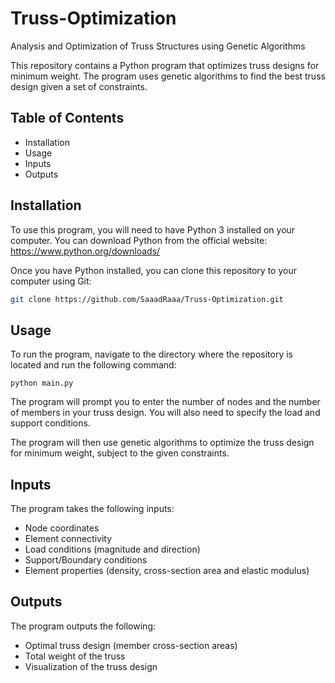 # Truss-Optimization
Analysis and Optimization of Truss Structures using Genetic Algorithms

This repository contains a Python program that optimizes truss designs for minimum weight. The program uses genetic algorithms to find the best truss design given a set of constraints.

## Table of Contents
* Installation
* Usage
* Inputs
* Outputs

## Installation
To use this program, you will need to have Python 3 installed on your computer. You can download Python from the official website: https://www.python.org/downloads/

Once you have Python installed, you can clone this repository to your computer using Git:

```bash
git clone https://github.com/SaaadRaaa/Truss-Optimization.git
```

## Usage
To run the program, navigate to the directory where the repository is located and run the following command:

```terminal
python main.py
```

The program will prompt you to enter the number of nodes and the number of members in your truss design. You will also need to specify the load and support conditions.

The program will then use genetic algorithms to optimize the truss design for minimum weight, subject to the given constraints.

## Inputs
The program takes the following inputs:

* Node coordinates
* Element connectivity
* Load conditions (magnitude and direction)
* Support/Boundary conditions
* Element properties (density, cross-section area and elastic modulus)

## Outputs
The program outputs the following:

* Optimal truss design (member cross-section areas)
* Total weight of the truss
* Visualization of the truss design
